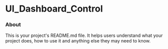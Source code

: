 UI_Dashboard_Control
====================

### About

This is your project's README.md file. It helps users understand what your
project does, how to use it and anything else they may need to know.